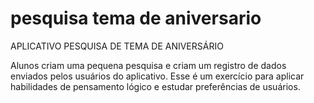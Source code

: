 # pesquisa tema de aniversario
APLICATIVO PESQUISA DE TEMA DE ANIVERSÁRIO

Alunos criam uma pequena pesquisa e criam um registro de dados enviados pelos usuários do aplicativo. 
Esse é um exercício para aplicar habilidades de pensamento lógico e estudar preferências de usuários.

